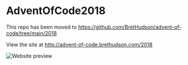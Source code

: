 # AdventOfCode2018

This repo has been moved to https://github.com/BretHudson/advent-of-code/tree/main/2018

View the site at http://advent-of-code.brethudson.com/2018

![Website preview](https://advent-of-code.brethudson.com/2018/og.png)
